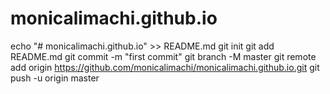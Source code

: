 # monicalimachi.github.io
echo "# monicalimachi.github.io" >> README.md
git init
git add README.md
git commit -m "first commit"
git branch -M master
git remote add origin https://github.com/monicalimachi/monicalimachi.github.io.git
git push -u origin master
